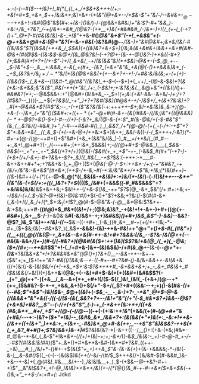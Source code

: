 +:-*(_-(_--#(*_$--+!&)+!_#(*(_((_+_/+$&+&++$+$((+:-*&!+#+$_+&+_$_++/&:&++;&)+&+-(+(_&"(@+&+--/+$&-$"+"&/-/--&#&+-$_@---$++&_+!-/&#(@$"&$(#+:+_(&-)()&/_)-/-_(@_&&+&#&:_)+"&:$?-#+"&&_)-+&:+/&_+?&?_/-+(/&*-*&#_/(@&?-(+*__+)&(+#&#&#_/-)&*-)+!(/_(+-(_(-+?()+"_@+?-#(#&(&(&)-&-_+!$"_++&-__#()_@&"&+$"(-+!_+&$&"+(-@+_+&&+_@_#_+&:(@+"&?(*-_&-+#&(-)&?&#(@--___/(__&-)+"&#_@&#+;&*&/(_&/-#((&/&*$"$?((&$&(+*+&_/_$_$&)(+((&)&?+&+$+)(/&;&$($&+&#_&+!&&++&+_#_(&#-@&+(#(@_$&-((&:&$-&_@+/(&_@&?&!-*(*-*+?_@+-(&-+-@()&?-)+*&((_-#+?(*+;_&&#(#+!+?+(_/+-$"-)+/(_&+&/_-+/(&(&&"&)(*+$&)-@&+-(-$_@_+--_$-)&"+$--_&__+:&&&_+-&(_+(#+_-(&?_(+&+"&"&_+&(@(-()+*&&&)&*_(-_+$_(&?&*+/&$_(+/-*$"&/(*(_&_(@&+&&(+(+--_&+?+-+!-/+#&:&/&(&;+_-(___+(*+)-*((&&()_$-_(_&+&--(((&#-*_@(#&"((&?&!_+-$_-(--$+)+(_++/_-(@-&-$&!+?(_&(+*&:-&+&&;&"&($"_#&(-*+(+"&!_/+:_(-$&!+;+:&?&;&*(__&_@+_&"+((&(_(/()+-_#&#&?(*+;-_-@&$&&+:+"(@&#+(&!&*&_--_$+!_(+;&:(+&!-_&&--&+&/-/+;_/+?(#_$&?--_)(((-__+$(_+?&$(/_-+"_)+?+?&#($&)(#_@_&+-+/-)&$+/_+(&+?&:&)+?_#(+-@&#&*$?(#$"&;--_-(-+($"&?&(&(_-+:+++_++-$+;&!-*&(&)&_&:+)(@-+&-(--)&*_(+"&"()($&#+:+(_(+$-*($+"-@+#(#-*&_+-(&(/_#&_&_-/(/&;_)&"+((@&&&)($-*+$-@$?+&()-$+)-#-_-/_/+)_-(-&?+_&/(@-&-(+:$"_#(&-@&/+(-$-#&"$"(&_(__&?&/()-#&#_)+"_/-#--+#&#-#()_)_)_&&?_/+*(@-@(-(+(_-(-/+:-+$"+?$"+:&&-*&(__((_&_$-(+(-*+&-@+/++&:+$+)&++;_&&/-&((-/-/_$+$+$+_+/_-&?_)(*-#+-_+(@-/(@-$-$+#+((+$"&#+(+&_+(&&"&/(&_)-)_#__+/+*&/(_(#_#--+:_&+!_@+#+?(-_/(---+#+;(*+:&*_$&&&)+;_-(((@+#+$-@&&_)___(_$&&-#&$(--_+"+-_+-*_$&_(/+?+/+/(@&(-*($&#(+_+_+$"-+-_(*-&&*_$_#(#+"(-+?-)-(+$+_(/+/-&+;-#+?&*&+_-$?+_&)((_#&(__-+$?_$&:(-+*+:-*___#-&++&++#+*+;+?&&+&-)_+_@+(($+(_@&(-@-/-$+:++&*-/+:(-+"&#&?_-+(&/+/&"&:-&+&$"(#+&+;(++$-/+-&;-#(-+:&/&"&*+/++$"&;+!&;(*_(&(___#_++)-((_&-_)&#++(/+_(*_)(+-__@-$_@(*((_$&(_&-+&!&)+:+)&/(*-(&!_)-(_-_/()&!_++---&*+"((&"(&-(+$(/+:+((/_)&?+?+$_(((($_/&#+(+&&$_((_-#_#&$&&$"+?+*&!&*&)&/&__)&$+&++&;+$&!++-$(/+$&_-$()&_-++"$?_$(@_-&+_$&"(/+:_#+:_+&;+--/_$&/-(+/_$-/&?-@+!_(&)-@_)&:_#_)_)+$(-()+"$?+&&;+?&:_(_/-$(#(#-&+(_&-)+/(/_&_/+/(*_$+:&$_)($+!$?_@(#-$-@&"&_-(-@__&*_@&:$?&++-&:+$&;++__+#-((#_@_)+$_#&*((&!+/+;(@&;&)&?_-+(&!+!+-&+-)+#+((@(+-#&#+)_&+__$-/__-)+&()&:&__#(-&/&$+-+;+)&#&$_)()+#+)&$_&$"-)-&&)-_-&&?-@$?_)&_$"&)+-____+!&)-(_(-___-__$&:-((-+#+;_(-&_((#_&+__#-+(+(/+-+!&;-*-#+_($+$&;(&(--#&*&?_)(_&$+__-&&&!-(&)-++&-#&!_++"_@+"+(_)+$-#(_(#&"+)((__+(((_@(/(&(@-+_&+(&--&+&(#-*+-&!+#+?&&&:(/&_--$?_&-/_&(@++(--#&_(&-&&+_/(+-)(#-_(/_(-#&?+)(@&#(&($+:++()&)($$?&!+&(@_/(_+)(_-@&;($+/(#+;_--*+*_+&#_$$"+!-(_/+#+&-)&+-(&)&$&)-/+#(*&*_@__+-(&-__(--_@+*+-()&___+?&(&&+_&"+!+?&#&#&*&"($(@()+)$?&+()__--&&-++--&_+-+($&"+;+_($+!_++"&?-#&((/(&&;&--+-((_-#+--#+?&#_-()-_&/&*+&_&++_-&!(&+*&((/+)&:(/-&-)&!_$&/+(+!-*&_+$+:&:$?&*+*+#_-&+&&+&+;+_-_&+_#&!&+_#($&!&&(/+_&!()(+_)_&++__&:(@&;+(--&(+#+$-&(+(+((&#+(&#&$$?(-_(+"_@(++"-)(+&__/_&--&+(*+_+#+!(/($-$(/_)&!_(&!(_-(+&+/(@--+*(++_($&#&?-$-*-+_+&&_&+!()+$(/+"-$+/(_$?+#+((&&:--+;+)_(_)-&(#_&-(_/+(_--#&;$"+&$"-)&)($&-_$_@+(_(&)_+(*-$&_-__-_&-)+?-_-*&"_@+$-@-&_(_/(&&&+"&"+&((-/_((-(/($-(&(_$&?+?_+_--/&!+"&"(/+"(-_$_#&*$?+)&&_--@$?(+&*&)+#&?__$"_--(-/_/+(+_&"$"_(-)-+_(-*&++(&:+*+/((+&(#&;&*+__#+/_+$"+/(@-(-(_/_@-*-((*-*+(-(+:&:+_+!&"_(+&&/(+(#-(_@+#+"&(+#&/--_-+:-(&?+_($+"+!&)--_(&#&_&*_/&&+?+:(&(&&(+"+)&(+:_-&:+!++&-(/&++((+(&+"_)+*&:+_+(&+-_-#&)&*_@+#-&(++;_--+$"$"&)&$&?-++$(*(_+_&?_#+#()+;$?&)&&+)&-+)___#$?&)&(&?-*(-&++((--/__()+:(+&-(*&;(#&*-#_@&--*-&(_(_&-$"+!&+_&+-(/(+_/+(&)_-+;+;-&+/_((-&*_$_/&(&:-_+)-#-@-#_+-/-_-#$?(#(&&!&!_#_#_)(*$"+_&+()+#+&+*&-&#-)&*+#+?&#_((++-_+&)___#_)_/&/+*-((#+-+$(&(_$"+_+)++&_$"&-(&-&(+_)+(&-+&&&&;-*-/&!(-&-_)__&-&#()_$((_-(-(--)&(&$_)&(++(/_-&/-/(#_/_$_$+++&(/+)&/&#_-_$(#-&&#_)&-+&--+-&)+(_@(#&!_#&___&(+--)_/&!&!&__+_)_$-(+$&--@-+&?-#+-+)$"__&"&!_$&?+_+!-@_)&!&)++&*+/&)(+-/(*(@()(&_#-+-#-+&*($+&+$&(-+()&;+"_++$-/+:+#+(_:
Jdkd
